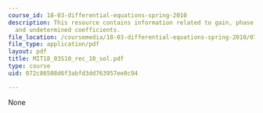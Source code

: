 ```yaml
---
course_id: 18-03-differential-equations-spring-2010
description: This resource contains information related to gain, phase lag, resonance
  and undetermined coefficients.
file_location: /coursemedia/18-03-differential-equations-spring-2010/072c86508d6f3abfd3dd763957ee0c94_MIT18_03S10_rec_10_sol.pdf
file_type: application/pdf
layout: pdf
title: MIT18_03S10_rec_10_sol.pdf
type: course
uid: 072c86508d6f3abfd3dd763957ee0c94

---
```

None